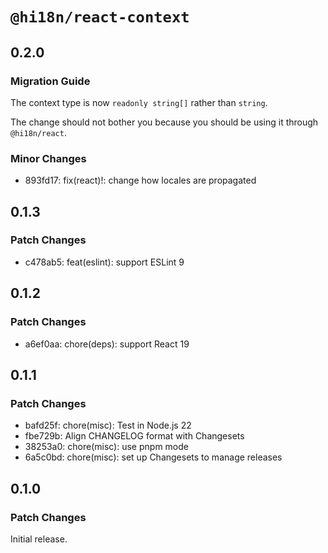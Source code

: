 # `@hi18n/react-context`

## 0.2.0

### Migration Guide

The context type is now `readonly string[]` rather than `string`.

The change should not bother you because you should be using it through `@hi18n/react`.

### Minor Changes

- 893fd17: fix(react)!: change how locales are propagated

## 0.1.3

### Patch Changes

- c478ab5: feat(eslint): support ESLint 9

## 0.1.2

### Patch Changes

- a6ef0aa: chore(deps): support React 19

## 0.1.1

### Patch Changes

- bafd25f: chore(misc): Test in Node.js 22
- fbe729b: Align CHANGELOG format with Changesets
- 38253a0: chore(misc): use pnpm mode
- 6a5c0bd: chore(misc): set up Changesets to manage releases

## 0.1.0

### Patch Changes

Initial release.
